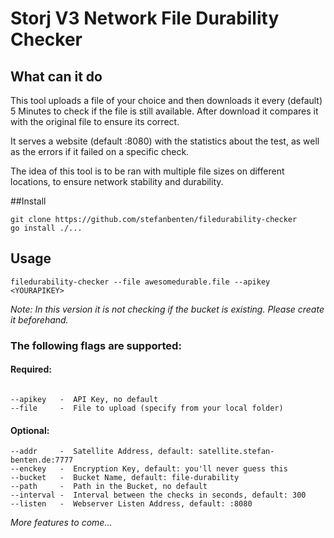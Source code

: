 # Storj V3 Network File Durability Checker

## What can it do

This tool uploads a file of your choice and then downloads it every (default) 5 Minutes to check if the file is still
available. After download it compares it with the original file to ensure its correct.

It serves a website (default :8080) with the statistics about the test, as well as the errors if it failed on a specific
 check.
 
 The idea of this tool is to be ran with multiple file sizes on different locations, to ensure network stability and
  durability.

##Install

```
git clone https://github.com/stefanbenten/filedurability-checker
go install ./...
```

## Usage

```
filedurability-checker --file awesomedurable.file --apikey <YOURAPIKEY>
```

_Note: In this version it is not checking if the bucket is existing. Please create it beforehand._

### The following flags are supported:

#### Required:
```

--apikey   -  API Key, no default
--file     -  File to upload (specify from your local folder)
```
#### Optional:
```
--addr     -  Satellite Address, default: satellite.stefan-benten.de:7777 
--enckey   -  Encryption Key, default: you'll never guess this
--bucket   -  Bucket Name, default: file-durability
--path     -  Path in the Bucket, no default
--interval -  Interval between the checks in seconds, default: 300
--listen   -  Webserver Listen Address, default: :8080
```

_More features to come..._
